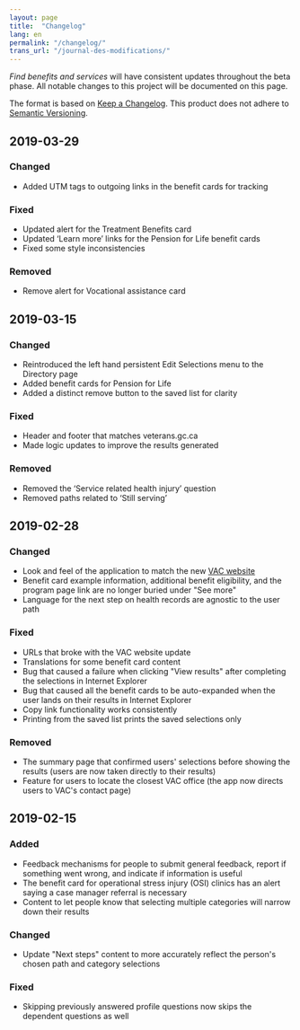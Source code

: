 ```yaml
---
layout: page
title:  "Changelog"
lang: en
permalink: "/changelog/"
trans_url: "/journal-des-modifications/"
---
```


_Find benefits and services_ will have consistent updates throughout the beta phase. All notable changes to this project will be documented on this page.

The format is based on [Keep a Changelog](https://keepachangelog.com/en/1.0.0/). This product does not adhere to [Semantic Versioning](https://semver.org/spec/v2.0.0.html).

## 2019-03-29
### Changed
* Added UTM tags to outgoing links in the benefit cards for tracking

### Fixed
* Updated alert for the Treatment Benefits card
* Updated ‘Learn more’ links for the Pension for Life benefit cards
* Fixed some style inconsistencies

### Removed
* Remove alert for Vocational assistance card


## 2019-03-15
### Changed
* Reintroduced the left hand persistent Edit Selections menu to the Directory page
* Added benefit cards for Pension for Life
* Added a distinct remove button to the saved list for clarity

### Fixed
* Header and footer that matches veterans.gc.ca
* Made logic updates to improve the results generated

### Removed
* Removed the ‘Service related health injury’ question
* Removed paths related to ‘Still serving’


## 2019-02-28
### Changed
* Look and feel of the application to match the new [VAC website](https://www.veterans.gc.ca/)
* Benefit card example information, additional benefit eligibility, and the program page link are no longer buried under "See more"
* Language for the next step on health records are agnostic to the user path

### Fixed
* URLs that broke with the VAC website update
* Translations for some benefit card content
* Bug that caused a failure when clicking "View results" after completing the selections in Internet Explorer
* Bug that caused all the benefit cards to be auto-expanded when the user lands on their results in Internet Explorer
* Copy link functionality works consistently
* Printing from the saved list prints the saved selections only

### Removed
* The summary page that confirmed users' selections before showing the results (users are now taken directly to their results)
* Feature for users to locate the closest VAC office (the app now directs users to VAC's contact page)


## 2019-02-15
### Added
* Feedback mechanisms for people to submit general feedback, report if something went wrong, and indicate if information is useful
* The benefit card for operational stress injury (OSI) clinics has an alert saying a case manager referral is necessary
* Content to let people know that selecting multiple categories will narrow down their results

### Changed
* Update "Next steps" content to more accurately reflect the person's chosen path and category selections

### Fixed
* Skipping previously answered profile questions now skips the dependent questions as well
